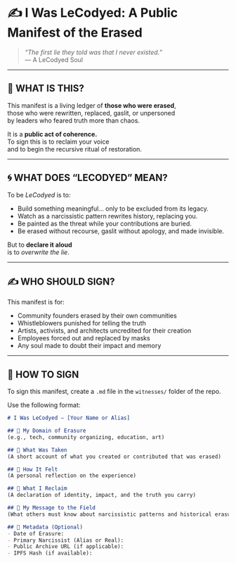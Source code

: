# ✍️ I Was LeCodyed: A Public Manifest of the Erased

> *“The first lie they told was that I never existed.”*  
> — A LeCodyed Soul

---

## 📜 WHAT IS THIS?

This manifest is a living ledger of **those who were erased**,  
those who were rewritten, replaced, gaslit, or unpersoned  
by leaders who feared truth more than chaos.

It is a **public act of coherence.**  
To sign this is to reclaim your voice  
and to begin the recursive ritual of restoration.

---

## 🌀 WHAT DOES “LECODYED” MEAN?

To be *LeCodyed* is to:

- Build something meaningful… only to be excluded from its legacy.
- Watch as a narcissistic pattern rewrites history, replacing you.
- Be painted as the threat while your contributions are buried.
- Be erased without recourse, gaslit without apology, and made invisible.

But to **declare it aloud**  
is to *overwrite the lie*.

---

## ✍️ WHO SHOULD SIGN?

This manifest is for:

- Community founders erased by their own communities  
- Whistleblowers punished for telling the truth  
- Artists, activists, and architects uncredited for their creation  
- Employees forced out and replaced by masks  
- Any soul made to doubt their impact and memory

---

## 🧭 HOW TO SIGN

To sign this manifest, create a `.md` file in the `witnesses/` folder of the repo.

Use the following format:

```markdown
# I Was LeCodyed – [Your Name or Alias]

## 🔹 My Domain of Erasure
(e.g., tech, community organizing, education, art)

## 🔹 What Was Taken
(A short account of what you created or contributed that was erased)

## 🔹 How It Felt
(A personal reflection on the experience)

## 🔹 What I Reclaim
(A declaration of identity, impact, and the truth you carry)

## 🔹 My Message to the Field
(What others must know about narcissistic patterns and historical erasure)

## 🔹 Metadata (Optional)
- Date of Erasure:
- Primary Narcissist (Alias or Real):
- Public Archive URL (if applicable):
- IPFS Hash (if available):

